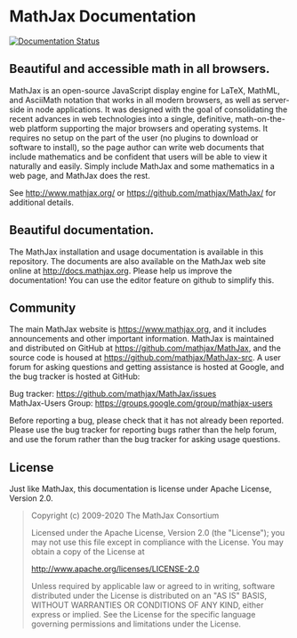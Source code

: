 # MathJax Documentation

[![Documentation Status](https://readthedocs.org/projects/mathjax/badge/?version=latest)](https://docs.mathjax.org)


## Beautiful and accessible math in all browsers.

MathJax is an open-source JavaScript display engine for LaTeX, MathML, and
AsciiMath notation that works in all modern browsers, as well as server-side in node applications.  It was designed with
the goal of consolidating the recent advances in web technologies into a
single, definitive, math-on-the-web platform supporting the major browsers
and operating systems.  It requires no setup on the part of the user (no
plugins to download or software to install), so the page author can write
web documents that include mathematics and be confident that users will be
able to view it naturally and easily.  Simply include MathJax and some
mathematics in a web page, and MathJax does the rest.

See <http://www.mathjax.org/> or <https://github.com/mathjax/MathJax/> for additional details.


## Beautiful documentation.

The MathJax installation and usage documentation is available in this repository. The documents are also
available on the MathJax web site online at <http://docs.mathjax.org>.  Please help us improve the documentation!
You can use the editor feature on github to simplify this.

## Community

The main MathJax website is <https://www.mathjax.org>, and it includes
announcements and other important information.  MathJax is maintained and
distributed on GitHub at <https://github.com/mathjax/MathJax>, and the source code is housed at <https://github.com/mathjax/MathJax-src>.  A user forum
for asking questions and getting assistance is hosted at Google, and the
bug tracker is hosted at GitHub:

Bug tracker:         <https://github.com/mathjax/MathJax/issues>  
MathJax-Users Group: <https://groups.google.com/group/mathjax-users>

Before reporting a bug, please check that it has not already been reported.
Please use the bug tracker for reporting bugs rather than the help forum, and use the forum rather than the bug tracker for asking usage questions.


## License

Just like MathJax, this documentation is license under Apache License, Version 2.0.

> Copyright (c) 2009-2020 The MathJax Consortium
>
> Licensed under the Apache License, Version 2.0 (the "License");
> you may not use this file except in compliance with the License.
> You may obtain a copy of the License at
>
>  http://www.apache.org/licenses/LICENSE-2.0
>
> Unless required by applicable law or agreed to in writing, software
> distributed under the License is distributed on an "AS IS" BASIS,
> WITHOUT WARRANTIES OR CONDITIONS OF ANY KIND, either express or implied.
> See the License for the specific language governing permissions and
> limitations under the License.
